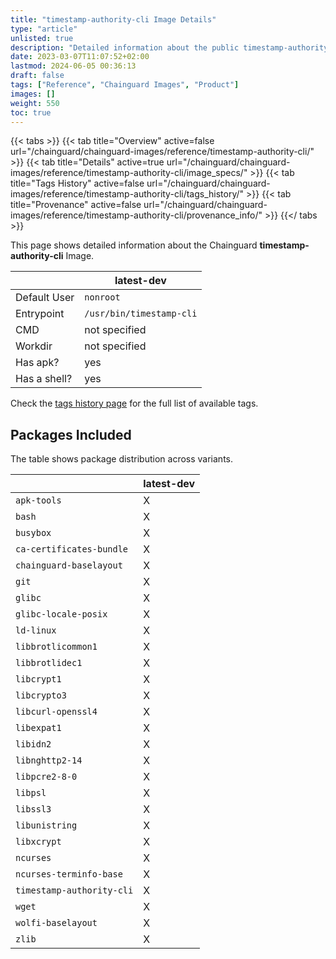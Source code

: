 ```yaml
---
title: "timestamp-authority-cli Image Details"
type: "article"
unlisted: true
description: "Detailed information about the public timestamp-authority-cli Chainguard Image."
date: 2023-03-07T11:07:52+02:00
lastmod: 2024-06-05 00:36:13
draft: false
tags: ["Reference", "Chainguard Images", "Product"]
images: []
weight: 550
toc: true
---
```


{{< tabs >}}
{{< tab title="Overview" active=false url="/chainguard/chainguard-images/reference/timestamp-authority-cli/" >}}
{{< tab title="Details" active=true url="/chainguard/chainguard-images/reference/timestamp-authority-cli/image_specs/" >}}
{{< tab title="Tags History" active=false url="/chainguard/chainguard-images/reference/timestamp-authority-cli/tags_history/" >}}
{{< tab title="Provenance" active=false url="/chainguard/chainguard-images/reference/timestamp-authority-cli/provenance_info/" >}}
{{</ tabs >}}

This page shows detailed information about the Chainguard **timestamp-authority-cli** Image.

|              | latest-dev               |
|--------------|--------------------------|
| Default User | `nonroot`                |
| Entrypoint   | `/usr/bin/timestamp-cli` |
| CMD          | not specified            |
| Workdir      | not specified            |
| Has apk?     | yes                      |
| Has a shell? | yes                      |

Check the [tags history page](/chainguard/chainguard-images/reference/timestamp-authority-cli/tags_history/) for the full list of available tags.

## Packages Included
The table shows package distribution across variants.

|                           | latest-dev |
|---------------------------|------------|
| `apk-tools`               | X          |
| `bash`                    | X          |
| `busybox`                 | X          |
| `ca-certificates-bundle`  | X          |
| `chainguard-baselayout`   | X          |
| `git`                     | X          |
| `glibc`                   | X          |
| `glibc-locale-posix`      | X          |
| `ld-linux`                | X          |
| `libbrotlicommon1`        | X          |
| `libbrotlidec1`           | X          |
| `libcrypt1`               | X          |
| `libcrypto3`              | X          |
| `libcurl-openssl4`        | X          |
| `libexpat1`               | X          |
| `libidn2`                 | X          |
| `libnghttp2-14`           | X          |
| `libpcre2-8-0`            | X          |
| `libpsl`                  | X          |
| `libssl3`                 | X          |
| `libunistring`            | X          |
| `libxcrypt`               | X          |
| `ncurses`                 | X          |
| `ncurses-terminfo-base`   | X          |
| `timestamp-authority-cli` | X          |
| `wget`                    | X          |
| `wolfi-baselayout`        | X          |
| `zlib`                    | X          |

